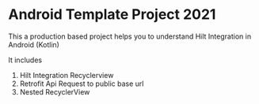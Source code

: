 # Android Template Project 2021

This a production based project helps you to understand Hilt Integration in Android (Kotlin)

It includes

1. Hilt Integration Recyclerview
2. Retrofit Api Request to public base url
3. Nested RecyclerView


